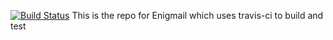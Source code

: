 [![Build Status](https://travis-ci.org/twstrike/Enigmail.svg?branch=master)](https://travis-ci.org/twstrike/Enigmail)
This is the repo for Enigmail which uses travis-ci to build and test
